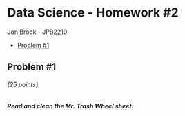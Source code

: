Data Science - Homework \#2
================
Jon Brock - JPB2210

  - [Problem \#1](#problem-1)

## Problem \#1

###### (*25 points*)

##### *Read and clean the Mr. Trash Wheel sheet:*
